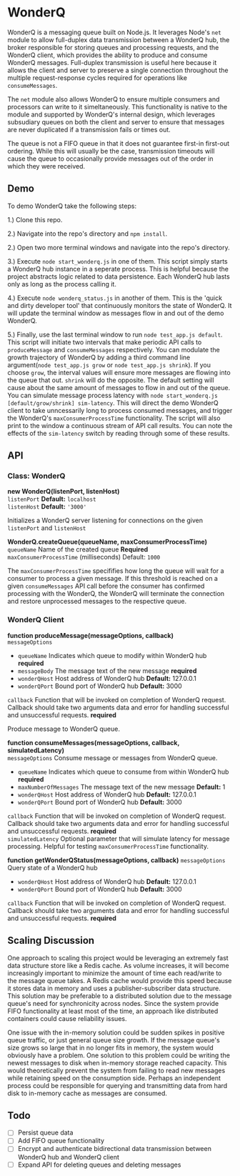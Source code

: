 # WonderQ

WonderQ is a messaging queue built on Node.js. It leverages Node's ```net``` module to allow full-duplex data transmission between a WonderQ hub, the broker responsible for storing queues and processing requests, and the WonderQ client, which provides the ability to produce and consume WonderQ messages. Full-duplex transmission is useful here because it allows the client and server to preserve a single connection throughout the multiple request-response cycles required for operations like ```consumeMessages```. 

The ```net``` module also allows WonderQ to ensure multiple consumers and processors can write to it simeltaneously. This functionality is native to the module and supported by WonderQ's internal design, which leverages subsudiary queues on both the client and server to ensure that messages are never duplicated if a transmission fails or times out. 

The queue is not a FIFO queue in that it does not guarantee first-in first-out ordering. While this will usually be the case, transmission timeouts will cause the queue to occasionally provide messages out of the order in which they were received.

## Demo 

To demo WonderQ take the following steps:

1.) Clone this repo.

2.) Navigate into the repo's directory and ```npm install```.

2.) Open two more terminal windows and navigate into the repo's directory.

3.) Execute ```node start_wonderq.js``` in one of them. This script simply starts a WonderQ hub instance in a seperate process. This is helpful because the project abstracts logic related to data persistence. Each WonderQ hub lasts only as long as the process calling it. 

4.) Execute ```node wonderq_status.js``` in another of them. This is the 'quick and dirty developer tool' that continuously monitors the state of WonderQ. It will update the terminal window as messages flow in and out of the demo WonderQ. 

5.) Finally, use the last terminal window to run ```node test_app.js default```. This script will initiate two intervals that make periodic API calls to ```produceMessage``` and ```consumeMessages``` respectively. You can modulate the growth trajectory of WonderQ by adding a third command line argument(```node test_app.js grow``` or ```node test_app.js shrink```). If you choose ```grow```, the interval values will ensure more messages are flowing into the queue that out. ```shrink``` will do the opposite. The default setting will cause about the same amount of messages to flow in and out of the queue. You can simulate message process latency with ```node start_wonderq.js [default/grow/shrink] sim-latency```. This will direct the demo WonderQ client to take unncessarily long to process consumed messages, and trigger the WonderQ's ```maxConsumerProcessTime``` functionality. The script will also print to the window a continuous stream of API call results. You can note the effects of the ```sim-latency``` switch by reading through some of these results.

## API

### Class: WonderQ

**new WonderQ(listenPort, listenHost)** <br/>
```listenPort``` <number> **Default:** ```localhost``` <br/>
```listenHost``` <string> **Default:** ```'3000'```

Initializes a WonderQ server listening for connections on the given ```listenPort``` and ```listenHost```


**WonderQ.createQueue(queueName, maxConsumerProcessTime)** <br/>
```queueName``` <string> Name of the created queue **Required** <br/>
```maxConsumerProcessTime``` <number> (milliseconds) Default: ```1000```

The ```maxConsumerProcessTime``` specififies how long the queue will wait for a consumer to process a given message. If this threshold is reached on a given ```consumeMessages``` API call before the consumer has confirmed processing with the WonderQ, the WonderQ will terminate the connection and restore unprocessed messages to the respective queue.


### WonderQ Client

**function produceMessage(messageOptions, callback)** <br/>
```messageOptions``` <object> 
* ```queueName``` <string> Indicates which queue to modify within WonderQ hub **required**
* ```messageBody``` <string> The message text of the new message **required**
* ```wonderQHost``` <string> Host address of WonderQ hub **Default:** 127.0.0.1
* ```wonderQPort``` <number> Bound port of WonderQ hub **Default:** 3000 <br/>

```callback``` <function> Function that will be invoked on completion of WonderQ request. Callback should take two arguments data and error for handling successful and unsuccessful requests. **required** <br/>

Produce message to WonderQ queue.

**function consumeMessages(messageOptions, callback, simulatedLatency)** <br/>
```messageOptions``` <object>
Consume message or messages from WonderQ queue.
* ```queueName``` <string> Indicates which queue to consume from within WonderQ hub **required**
* ```maxNumberOfMessages``` <number> The message text of the new message **Default:** 1
* ```wonderQHost```<string> Host address of WonderQ hub **Default:** 127.0.0.1
* ```wonderQPort``` <number> Bound port of WonderQ hub **Default:** 3000 <br/>

```callback``` <function> Function that will be invoked on completion of WonderQ request. Callback should take two arguments data and error for handling successful and unsuccessful requests. **required** <br/>
```simulatedLatency``` Optional parameter that will simulate latency for message processing. Helpful for testing ```maxConsumerProcessTime``` functionality.


**function getWonderQStatus(messageOptions, callback)**
```messageOptions``` <object>
Query state of a WonderQ hub 
* ```wonderQHost``` <string> Host address of WonderQ hub **Default:** 127.0.0.1 
* ```wonderQPort``` <number> Bound port of WonderQ hub **Default:** 3000 <br/>

```callback``` <function> Function that will be invoked on completion of WonderQ request. Callback should take two arguments data and error for handling successful and unsuccessful requests. **required**

## Scaling Discussion

One approach to scaling this project would be leveraging an extremely fast data structure store like a Redis cache. As volume increases, it will become increasingly important to minimize the amount of time each read/write to the message queue takes. A Redis cache would provide this speed because it stores data in memory and uses a publisher-subscriber data structure. This solution may be preferable to a distributed solution due to the message queue's need for synchronicity across nodes. Since the system provide FIFO functionality at least most of the time, an approach like distributed containers could cause reliability issues.

One issue with the in-memory solution could be sudden spikes in positive queue traffic, or just general queue size growth. If the message queue's size grows so large that in no longer fits in memory, the system would obviously have a problem. One solution to this problem could be writing the newest messages to disk when in-memory storage reached capacity. This would theoretically prevent the system from failing to read new messages while retaining speed on the consumption side. Perhaps an independent process could be responsible for querying and transmitting data from hard disk to in-memory cache as messages are consumed. 


## Todo
- [ ] Persist queue data
- [ ] Add FIFO queue functionality
- [ ] Encrypt and authenticate bidirectional data transmission between WonderQ hub and WonderQ client
- [ ] Expand API for deleting queues and deleting messages
